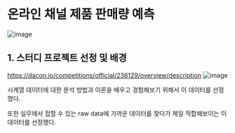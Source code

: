 # 온라인 채널 제품 판매량 예측
![image](https://github.com/gunheee-leee/Baf_Sales_Prediction/assets/143998370/370fa547-cc73-4161-9a81-9a01841b2703)

## 1. 스터디 프로젝트 선정 및 배경
https://dacon.io/competitions/official/236129/overview/description
![image](https://github.com/gunheee-leee/Baf_Sales_Prediction/assets/143998370/05df1ebf-a9e0-4f5d-b69f-5845e4b0a61f)

시계열 데이터에 대한 분석 방법과 이론을 배우고 경험해보기 위해서 이 데이터를 선정했다.

또한 실무에서 접할 수 있는 raw data에 가까운 데이터를 찾다가 제일 적합해보이는 이 데이터를 선정했다.

